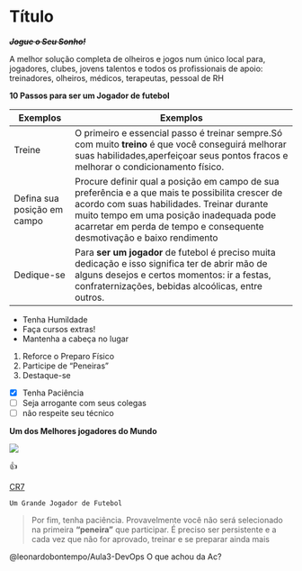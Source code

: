 # Título
**_~~Jogue o Seu Sonho!~~_**

A melhor solução completa de olheiros e jogos num único local para, jogadores, clubes, 
jovens talentos e todos os profissionais de apoio: treinadores, olheiros, médicos, terapeutas, pessoal de RH

**10 Passos para ser um Jogador de futebol**

Exemplos                      | Exemplos
------------------------------|---------------------
 Treine                       |O primeiro e essencial passo é treinar sempre.Só com muito **treino** é que você conseguirá melhorar suas habilidades,aperfeiçoar seus pontos fracos e melhorar o condicionamento físico.
 Defina sua posição em campo  |Procure definir qual a posição em campo de sua preferência e a que mais te possibilita crescer de acordo com suas habilidades. Treinar durante muito tempo em uma posição inadequada pode acarretar em perda de tempo e consequente desmotivação e baixo rendimento
 Dedique-se                   |Para **ser um jogador** de futebol é preciso muita dedicação e isso significa ter de abrir mão de alguns desejos e certos momentos: ir a festas, confraternizações, bebidas alcoólicas, entre outros.

* Tenha Humildade
* Faça cursos extras!
* Mantenha a cabeça no lugar

1. Reforce o Preparo Físico
2. Participe de “Peneiras”
3. Destaque-se

- [x] Tenha Paciência
- [ ] Seja arrogante com seus colegas
- [ ] não respeite seu técnico

**Um dos Melhores jogadores do Mundo**


![](https://upload.wikimedia.org/wikipedia/commons/thumb/7/74/Cristiano-ronaldo-juventus-2019_%28cropped%29.jpg/250px-Cristiano-ronaldo-juventus-2019_%28cropped%29.jpg)

:+1:

[CR7](https://upload.wikimedia.org/wikipedia/commons/thumb/7/74/Cristiano-ronaldo-juventus-2019_%28cropped%29.jpg/250px-Cristiano-ronaldo-juventus-2019_%28cropped%29.jpg)

`Um Grande Jogador de Futebol`

>Por fim, tenha paciência. Provavelmente você não será selecionado na primeira **“peneira”** que participar. É preciso ser persistente e a cada vez que não for aprovado, treinar e se preparar ainda mais

@leonardobontempo/Aula3-DevOps O que achou da Ac?




